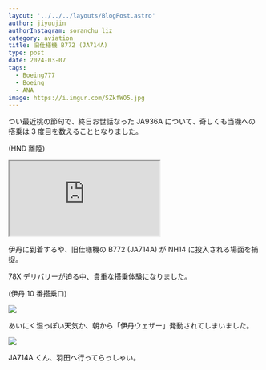 ```yaml
---
layout: '../../../layouts/BlogPost.astro'
author: jiyuujin
authorInstagram: soranchu_liz
category: aviation
title: 旧仕様機 B772 (JA714A)
type: post
date: 2024-03-07
tags:
  - Boeing777
  - Boeing
  - ANA
image: https://i.imgur.com/SZkfWO5.jpg
---
```


つい最近桃の節句で、終日お世話なった JA936A について、奇しくも当機への搭乗は 3 度目を数えることとなりました。

(HND 離陸)

<div class="wrapper">
  <div class="container">
    <iframe src="https://www.youtube.com/embed/Kup30Me1qDM" class="player" title="Boeing787 音" loading="lazy"></iframe>
  </div>
</div>

伊丹に到着するや、旧仕様機の B772 (JA714A) が NH14 に投入される場面を捕捉。

78X デリバリーが迫る中、貴重な搭乗体験になりました。

(伊丹 10 番搭乗口)

![](/assets/img/20240307/JA714A_1.JPG)

あいにく湿っぽい天気か、朝から「伊丹ウェザー」発動されてしまいました。

![](/assets/img/20240307/JA714A_2.JPG)

JA714A くん、羽田へ行ってらっしゃい。
